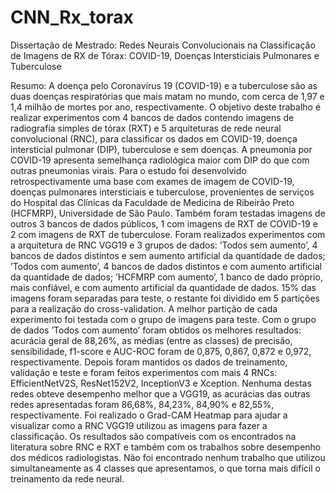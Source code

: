 # CNN_Rx_torax

Dissertação de Mestrado:
Redes Neurais Convolucionais na Classificação de Imagens de RX de Tórax: COVID-19, Doenças Intersticiais Pulmonares e Tuberculose

Resumo:
A doença pelo Coronavírus 19 (COVID-19) e a tuberculose são as duas doenças respiratórias que mais matam no mundo, com cerca de 1,97 e 1,4 milhão de mortes por ano, respectivamente. O objetivo deste trabalho é realizar experimentos com 4 bancos de dados contendo imagens de radiografia simples de tórax (RXT) e 5 arquiteturas de rede neural convolucional (RNC), para classificar os dados em COVID-19, doença intersticial pulmonar (DIP), tuberculose e sem doenças. A pneumonia por COVID-19 apresenta semelhança radiológica maior com DIP do que com outras pneumonias virais. Para o estudo foi desenvolvido retrospectivamente uma base com exames de imagem de COVID-19, doenças pulmonares intersticiais e tuberculose, provenientes de serviços do Hospital das Clínicas da Faculdade de Medicina de Ribeirão Preto (HCFMRP), Universidade de São Paulo. Também foram testadas imagens de outros 3 bancos de dados públicos, 1 com imagens de RXT de COVID-19 e 2 com imagens de RXT de tuberculose. Foram realizados experimentos com a arquitetura de RNC VGG19 e 3 grupos de dados: ’Todos sem aumento’, 4 bancos de dados distintos e sem aumento artificial da quantidade de dados; ’Todos com aumento’, 4 bancos de dados distintos e com aumento artificial da quantidade de dados; ’HCFMRP com aumento’, 1 banco de dado próprio, mais confiável, e com aumento artificial da quantidade de dados. 15% das imagens foram separadas para teste, o restante foi dividido em 5 partições para a realização do cross-validation. A melhor partição de cada experimento foi testada com o grupo de imagens para teste. Com o grupo de dados ’Todos com aumento’ foram obtidos os melhores resultados: acurácia geral de 88,26%, as médias (entre as classes) de precisão, sensibilidade, f1-score e AUC-ROC foram de 0,875, 0,867, 0,872 e 0,972, respectivamente. Depois foram mantidos os dados de treinamento, validação e teste e foram feitos experimentos com mais 4 RNCs: EfficientNetV2S, ResNet152V2, InceptionV3 e Xception. Nenhuma destas redes obteve desempenho melhor que a VGG19, as acurácias das outras redes apresentadas foram 86,68%, 84,23%, 84,90% e 82,55%, respectivamente. Foi realizado o Grad-CAM Heatmap para ajudar a visualizar como a RNC VGG19 utilizou as
imagens para fazer a classificação. Os resultados são compatíveis com os encontrados na literatura sobre RNC e RXT e também com os trabalhos sobre desempenho dos médicos radiologistas. Não foi encontrado nenhum trabalho que utilizou simultaneamente as 4 classes que apresentamos, o que torna mais difícil o treinamento da rede neural.
